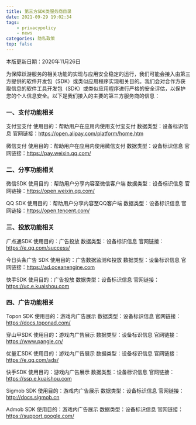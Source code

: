 ```yaml
---
title: 第三方SDK类服务商目录
date: 2021-09-29 19:02:34
tags:
	- privacypolicy
	- news
categories: 隐私政策
top: false
---
```

本版更新日期：2020年11月26日
 
为保障跃游服务的相关功能的实现与应用安全稳定的运行，我们可能会接入由第三方提供的软件开发包（SDK）或类似应用程序实现相关目的。我们会对合作方获取信息的软件工具开发包（SDK）或类似应用程序进行严格的安全评估，以保护您的个人信息安全。以下是我们接入的主要的第三方服务商的信息：
 
### 一、支付功能相关

支付宝支付
使用目的：帮助用户在应用内使用支付宝支付
数据类型：设备标识信息
官网链接：https://open.alipay.com/platform/home.htm
 
微信支付
使用目的：帮助用户在应用内使用微信支付
数据类型：设备标识信息
官网链接：https://pay.weixin.qq.com/
 
### 二、分享功能相关

微信SDK
使用目的：帮助用户分享内容至微信客户端
数据类型：设备标识信息
官网链接：https://open.weixin.qq.com/
 
QQ SDK
使用目的：帮助用户分享内容至QQ客户端
数据类型：设备标识信息
官网链接：https://open.tencent.com/
 
### 三、投放功能相关

广点通SDK
使用目的：广告投放
数据类型：设备标识信息
官网链接：https://e.qq.com/success/
 
今日头条广告 SDK
使用目的：广告数据监测和投放
数据类型：设备标识信息
官网链接：https://ad.oceanengine.com
 
快手SDK
使用目的：广告投放
数据类型：设备标识信息
官网链接：https://uc.e.kuaishou.com
 
### 四、广告功能相关

Topon SDK
使用目的：游戏内广告展示
数据类型：设备标识信息
官网链接：https://docs.toponad.com/
 
穿山甲SDK
使用目的：游戏内广告展示
数据类型：设备标识信息
官网链接：https://www.pangle.cn/
 
优量汇SDK
使用目的：游戏内广告展示
数据类型：设备标识信息
官网链接：https://e.qq.com/ads/
 
快手SDK
使用目的：游戏内广告展示
数据类型：设备标识信息
官网链接：https://ssp.e.kuaishou.com
 
Sigmob SDK
使用目的：游戏内广告展示
数据类型：设备标识信息
官网链接：http://docs.sigmob.cn
 
Admob SDK
使用目的：游戏内广告展示
数据类型：设备标识信息
官网链接：https://support.google.com/
 